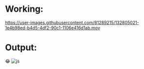 # Working: 

https://user-images.githubusercontent.com/81289215/132805021-1e4b98ed-b4d5-4df2-90c1-1106e416d1ab.mov

# Output:
😂 
![js](https://user-images.githubusercontent.com/81289215/132805073-0a7b2a94-c6d1-4984-8beb-15033139a8af.png)
